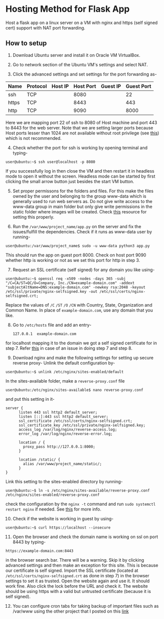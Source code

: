 # Hosting Method for Flask App
Host a flask app on a linux server on a VM with nginx and https (self signed cert) support with NAT port forwarding.

## How to setup
1. Download Ubuntu server and install it on Oracle VM VirtualBox.

2. Go to network section of the Ubuntu VM's settings and select NAT.

3. Click the advanced settings and set settings for the port forwarding as-

  | Name | Protocol | Host IP | Host Port | Guest IP | Guest Port |
  | ---- | -------- | ------- | --------- | -------- | ---------- |
  | ssh | TCP |  | 8080 |  | 22 |
  | https | TCP |  | 8443 |  | 443 |
  | http | TCP |  | 9090 |  | 8000 |

  Here we are mapping port 22 of ssh to 8080 of Host machine and port 443 to 8443 for the web server. Note that we are setting larger ports because Host ports lesser than 1024 are not available without root privilege (see [this](https://askubuntu.com/questions/95499/portforwarding-from-host-to-guest-using-port-80-but-it-doesnt-work)) which is not recommended.

4. Check whether the port for ssh is working by opening terminal and typing-

```console
user@ubuntu:~$ ssh user@localhost -p 8080
```

If you successfully log in then close the VM and then restart it in headless mode to open it without the screen. Headless mode can be started by first clicking the small arrow button just besides the start VM button.

5. Set proper permissons for the folders and files. For this make the files owned by the user and belonging to the group www-data which is generally used to run web servers as. Do not give write access to the www-data group in main folder but only give write permissions in the static folder where images will be created. Check [this](https://www.internalpointers.com/post/right-folder-permission-website) resource for setting this properly.

6. Run the `/var/www/project_name/app.py` on the server and fix the issues/fulfill the dependencies. Check if it runs as www-data user by running-

```console
user@ubuntu:/var/www/project_name$ sudo -u www-data python3 app.py
```

This should run the app on guest port 8000. Check on host port 9090 whether http is working or not as we set this port for http in step 3. 

7. Request an SSL certificate (self signed) for any domain you like using-

```console
user@ubuntu:~$ openssl req -x509 -nodes -days 365 -subj "/C=CA/ST=QC/O=Company, Inc./CN=example-domain.com" -addext "subjectAltName=DNS:example-domain.com" -newkey rsa:2048 -keyout /etc/ssl/private/nginx-selfsigned.key -out /etc/ssl/certs/nginx-selfsigned.crt;
```
Replace the values of `/C` `/ST` `/O` `/CN` with Country, State, Organization and Common Name. In place of `example-domain.com`, use any domain that you like. 

8. Go to `/etc/hosts` file and add an entry-

   `127.0.0.1  example-domain.com`

for localhost mapping it to the domain we got a self signed certificate for in step 7. Refer [this](https://codingwithmanny.medium.com/configure-self-signed-ssl-for-nginx-docker-from-a-scratch-7c2bcd5478c6) in case of an issue in doing step 7 and step 8.

9. Download nginx and make the following settings for setting up secure reverse proxy-
 Unlink the default configuration by-
 
 ```console
 user@ubuntu:~$ unlink /etc/nginx/sites-enabled/default
```
  In the sites-available folder, make a `reverse-proxy.conf` file

 ```console
 user@ubuntu:/etc/nginx/sites-available$ nano reverse-proxy.conf
```

and put this setting in it-

```
server {
      listen 443 ssl http2 default_server;
      listen [::]:443 ssl http2 default_server;
      ssl_certificate /etc/ssl/certs/nginx-selfsigned.crt;
      ssl_certificate_key /etc/ssl/private/nginx-selfsigned.key;
      access_log /var/log/nginx/reverse-access.log;
      error_log /var/log/nginx/reverse-error.log;
      
      location / {
        proxy_pass http://127.0.0.1:8000;
      }
      
      location /static/ {
        alias /var/www/project_name/static/;
      }
}
```

Link this setting to the sites-enabled directory by running-
 ```console
 user@ubuntu:~$ ln -s /etc/nginx/sites-available/reverse-proxy.conf /etc/nginx/sites-enabled/reverse-proxy.conf
```
check the configuration by the `nginx -t` command and run `sudo systemctl restart nginx` if needed. See [this](https://www.linode.com/docs/guides/how-to-configure-nginx/) for more info.

10. Check if the website is working in guest by using-

 ```console
user@ubuntu:~$ curl https://localhost --insecure
```

11. Open the browser and check the domain name is working on ssl on port 8443 by typing-

`https://example-domain.com:8443`

in the browser search bar. There will be a warning. Skip it by clicking advanced settings and then make an exception for this site. This is because our certificate is self signed. Import the SSL certificate (located at `/etc/ssl/certs/nginx-selfsigned.crt` as done in step 7) in the browser settings to set it as trusted. Open the website again and use it. It should work fine. Also click the lock before the URL and check it. The website should be using https with a valid but untrusted certificate (because it is self signed).

12. You can configure cron tabs for taking backup of important files such as /var/www using the other project that I posted on this [link](https://github.com/Azam31416/backup-cron)
